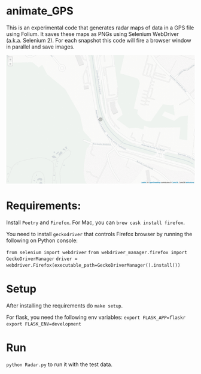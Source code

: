 # animate_GPS

This is an experimental code that generates radar maps of data in a GPS file using Folium. It saves these maps as
PNGs using Selenium WebDriver (a.k.a. Selenium 2). For each snapshot this code will fire a browser window in
parallel and save images.

![Example](https://github.com/selimonat/animate_GPS/blob/main/data/out.gif)

# Requirements:
Install `Poetry` and `Firefox`. For Mac, you can `brew cask install firefox`.

You need to install `geckodriver` that controls Firefox browser by running the following on Python console:

`from selenium import webdriver`
`from webdriver_manager.firefox import GeckoDriverManager`
`driver = webdriver.Firefox(executable_path=GeckoDriverManager().install())`

# Setup
After installing the requirements do `make setup`.

For flask, you need the following env variables:
`export FLASK_APP=flaskr`
`export FLASK_ENV=development` 

# Run
`python Radar.py` to run it with the test data.
